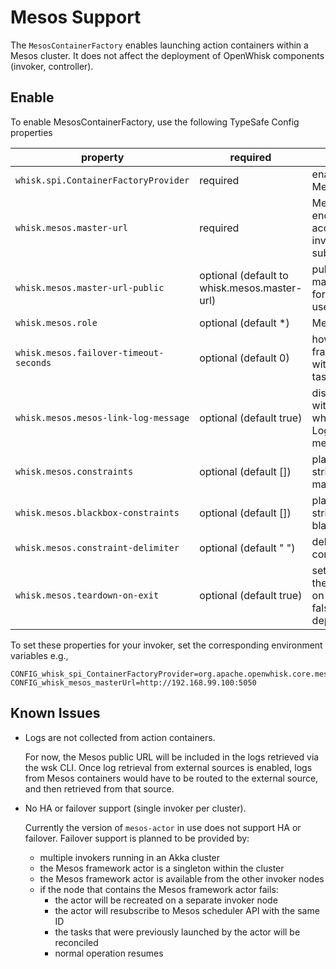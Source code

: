 <!--
#
# Licensed to the Apache Software Foundation (ASF) under one or more
# contributor license agreements.  See the NOTICE file distributed with
# this work for additional information regarding copyright ownership.
# The ASF licenses this file to You under the Apache License, Version 2.0
# (the "License"); you may not use this file except in compliance with
# the License.  You may obtain a copy of the License at
#
#     http://www.apache.org/licenses/LICENSE-2.0
#
# Unless required by applicable law or agreed to in writing, software
# distributed under the License is distributed on an "AS IS" BASIS,
# WITHOUT WARRANTIES OR CONDITIONS OF ANY KIND, either express or implied.
# See the License for the specific language governing permissions and
# limitations under the License.
#
-->
# Mesos Support

The `MesosContainerFactory` enables launching action containers within a Mesos cluster. It does not affect the deployment of OpenWhisk components (invoker, controller).

## Enable

To enable MesosContainerFactory, use the following TypeSafe Config properties

| property | required | details | example |
| --- | --- | --- | --- |
| `whisk.spi.ContainerFactoryProvider` | required | enable the MesosContainerFactory | org.apache.openwhisk.core.mesos.MesosContainerFactoryProvider |
| `whisk.mesos.master-url` | required | Mesos master HTTP endpoint to be accessed from the invoker for framework subscription | http://192.168.99.100:5050 |
| `whisk.mesos.master-url-public` | optional (default to whisk.mesos.master-url) | public facing Mesos master HTTP endpoint for exposing logs to CLI users | http://192.168.99.100:5050 |
| `whisk.mesos.role` | optional (default *) | Mesos framework role| any string e.g. `openwhisk` |
| `whisk.mesos.failover-timeout-seconds` | optional (default 0) | how long to wait for the framework to reconnect with the same id before tasks are terminated  | see http://mesos.apache.org/documentation/latest/high-availability-framework-guide/ |
| `whisk.mesos.mesos-link-log-message` | optional (default true) | display a log message with a link to Mesos when using the default LogStore (or no log message) | Since logs are not available for invoker to collect from Mesos in general, you can either use an alternate LogStore or direct users to the Mesos UI |   |
| `whisk.mesos.constraints` | optional (default []) | placement constraint strings to use for managed containers | `["att1 LIKE v1", "att2 UNLIKE v2"]` |   |
| `whisk.mesos.blackbox-constraints` | optional (default []) | placement constraint strings to use for blackbox containers  | `["att1 LIKE v1", "att2 UNLIKE v2"]` |   |
| `whisk.mesos.constraint-delimiter` | optional (default " ") | delimiter used to parse constraints |  |   |
| `whisk.mesos.teardown-on-exit` | optional (default true) | set to true to disable the Mesos framework on system exit; set for false for HA deployments |  |   |

To set these properties for your invoker, set the corresponding environment variables e.g.,
```properties
CONFIG_whisk_spi_ContainerFactoryProvider=org.apache.openwhisk.core.mesos.MesosContainerFactoryProvider
CONFIG_whisk_mesos_masterUrl=http://192.168.99.100:5050
```

## Known Issues

* Logs are not collected from action containers.

  For now, the Mesos public URL will be included in the logs retrieved via the wsk CLI. Once log retrieval from external sources is enabled, logs from Mesos containers would have to be routed to the external source, and then retrieved from that source.

* No HA or failover support (single invoker per cluster).

  Currently the version of `mesos-actor` in use does not support HA or failover. Failover support is planned to be provided by:

  * multiple invokers running in an Akka cluster
  * the Mesos framework actor is a singleton within the cluster
  * the Mesos framework actor is available from the other invoker nodes
  * if the node that contains the Mesos framework actor fails:
     * the actor will be recreated on a separate invoker node
     * the actor will resubscribe to Mesos scheduler API with the same ID
     * the tasks that were previously launched by the actor will be reconciled
     * normal operation resumes
